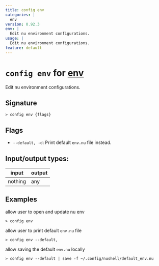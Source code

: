```yaml
---
title: config env
categories: |
  env
version: 0.92.3
env: |
  Edit nu environment configurations.
usage: |
  Edit nu environment configurations.
feature: default
---
```

<!-- This file is automatically generated. Please edit the command in https://github.com/nushell/nushell instead. -->

# `config env` for [env](/commands/categories/env.md)

<div class='command-title'>Edit nu environment configurations.</div>

## Signature

```> config env {flags} ```

## Flags

 -  `--default, -d`: Print default `env.nu` file instead.


## Input/output types:

| input   | output |
| ------- | ------ |
| nothing | any    |

## Examples

allow user to open and update nu env
```nu
> config env

```

allow user to print default `env.nu` file
```nu
> config env --default,

```

allow saving the default `env.nu` locally
```nu
> config env --default | save -f ~/.config/nushell/default_env.nu

```
